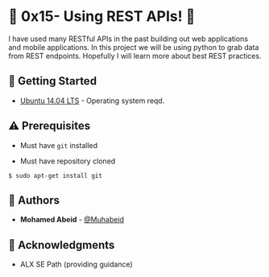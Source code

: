 # :shell: 0x15- Using REST APIs! :shell:

I have used many RESTful APIs in the past building out web applications and mobile applications. In this project we will be using python to grab data from REST endpoints. Hopefully I will learn more about best REST practices.


## :running: Getting Started

* [Ubuntu 14.04 LTS](http://releases.ubuntu.com/14.04/) - Operating system reqd.

## :warning: Prerequisites

* Must have `git` installed

* Must have repository cloned


```
$ sudo apt-get install git
```

## :blue_book: Authors
* **Mohamed Abeid** - [@Muhabeid](https://github.com/muhabeid)

## :mega: Acknowledgments

* ALX SE Path (providing guidance)
